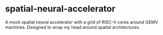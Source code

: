 # spatial-neural-accelerator
A mock spatial neural accelerator with a grid of RISC-V cores around GEMV machines. Designed to wrap my head around spatial architectures.
